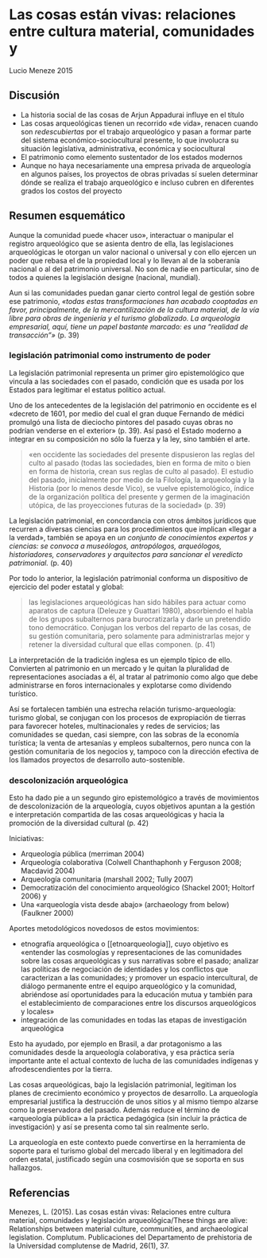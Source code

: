 # Las cosas están vivas: relaciones entre cultura material, comunidades y
Lucio Meneze 2015
 
## Discusión
- La historia social de las cosas de Arjun Appadurai influye en el título
- Las cosas arqueológicas tienen un recorrido «de vida», renacen cuando son *redescubiertas* por el trabajo arqueológico y pasan a formar parte del sistema económico-sociocultural presente, lo que involucra su situación legislativa, administrativa, económica y sociocultural
- El patrimonio como elemento sustentador de los estados modernos
- Aunque no haya necesariamente una empresa privada de arqueología en algunos países, los proyectos de obras privadas sí suelen determinar dónde se realiza el trabajo arqueológico e incluso cubren en diferentes grados los costos del proyecto

## Resumen esquemático
Aunque la comunidad puede «hacer uso», interactuar o manipular el registro arqueológico que se asienta dentro de ella, las legislaciones arqueológicas le otorgan un valor nacional o universal y con ello ejercen un poder que rebasa el de la propiedad local y lo llevan al de la soberanía nacional o al del patrimonio universal. No son de nadie en particular, sino de todos a quienes la legislación designe (nacional, mundial).

Aun si las comunidades puedan ganar cierto control legal de gestión sobre ese patrimonio, *«todas estas transformaciones han acabado cooptadas en favor, principalmente, de la mercantilización de la cultura material, de la vía libre para obras de ingeniería y el turismo globalizado. La arqueología empresarial, aquí, tiene un papel bastante marcado: es una “realidad de transacción”»* (p. 39)

### legislación patrimonial como instrumento de poder
La legislación patrimonial representa un primer giro epistemológico que vincula a las sociedades con el pasado, condición que es usada por los Estados para legitimar el estatus político actual.

Uno de los antecedentes de la legislación del patrimonio en occidente es el «decreto de 1601, por medio del cual el gran duque Fernando de médici promulgó una lista de dieciocho pintores del pasado cuyas obras no podrían venderse en el exterior» (p. 39). Así pasó el Estado moderno a integrar en su composición no sólo la fuerza y la ley, sino también el arte.

>«en occidente las sociedades del presente dispusieron las reglas del culto al pasado (todas las sociedades, bien en forma de mito o bien en forma de historia, crean sus reglas de culto al pasado). El estudio del pasado, inicialmente por medio de la Filología, la arqueología y la Historia (por lo menos desde Vico), se vuelve epistemológico, índice de la organización política del presente y germen de la imaginación utópica, de las proyecciones futuras de la sociedad» (p. 39)

La legislación patrimonial, en concordancia con otros ámbitos jurídicos que recurren a diversas ciencias para los procedimientos que implican «llegar a la verdad», también se apoya en *un conjunto de conocimientos expertos y ciencias: se convoca a museólogos, antropólogos, arqueólogos, historiadores, conservadores y arquitectos para sancionar el veredicto patrimonial.* (p. 40)

Por todo lo anterior, la legislación patrimonial conforma un dispositivo de ejercicio del poder estatal y global:

>las legislaciones arqueológicas han sido hábiles para actuar como aparatos de captura (Deleuze  y Guattari 1980), absorbiendo el habla de los grupos subalternos para burocratizarla y darle un pretendido tono democrático. Conjugan los verbos del reparto de las cosas, de su gestión comunitaria, pero solamente para administrarlas mejor y retener la diversidad cultural que ellas componen. (p. 41)

La interpretación de la tradición inglesa es un ejemplo típico de ello. Convierten al patrimonio en un mercado y le quitan la pluralidad de representaciones asociadas a él, al tratar al patrimonio como algo que debe administrarse en foros internacionales y explotarse como dividendo turístico.

Así se fortalecen también una estrecha relación turismo-arqueología: turismo global, se conjugan con los procesos de expropiación de tierras para favorecer hoteles, multinacionales y redes de servicios; las comunidades se quedan, casi siempre, con las sobras de la economía turística; la venta de artesanías y empleos subalternos, pero nunca con la gestión comunitaria de los negocios y, tampoco con la dirección efectiva de los llamados proyectos de desarrollo auto-sostenible.

### descolonización arqueológica
Esto ha dado pie a un segundo giro epistemológico a través de movimientos de descolonización de la arqueología, cuyos objetivos apuntan a la gestión e interpretación compartida de las cosas arqueológicas y hacia la promoción de la diversidad cultural (p. 42)

Iniciativas:

- Arqueología pública (merriman 2004)
- Arqueología colaborativa (Colwell Chanthaphonh y Ferguson 2008; Macdavid 2004)
- Arqueología comunitaria (marshall 2002; Tully 2007)
- Democratización del conocimiento arqueológico (Shackel 2001; Holtorf 2006) y 
- Una «arqueología vista desde abajo» (archaeology from below) (Faulkner 2000)

Aportes metodológicos novedosos de estos movimientos:

- etnografía arqueológica o [[etnoarqueologia]], cuyo objetivo es «entender las cosmologías y representaciones de las comunidades sobre las cosas arqueológicas y sus narrativas sobre el pasado; analizar las políticas de negociación de identidades y los conflictos que caracterizan a las comunidades; y promover un espacio intercultural, de diálogo permanente entre el equipo arqueológico y la comunidad, abriéndose así oportunidades para la educación mutua y también para el establecimiento de comparaciones entre los discursos arqueológicos y locales»
- integración de las comunidades en todas las etapas de investigación arqueológica

Esto ha ayudado, por ejemplo en Brasil, a dar protagonismo a las comunidades desde la arqueología colaborativa, y esa práctica sería importante ante el actual contexto de lucha de las comunidades indígenas y afrodescendientes por la tierra.

Las cosas arqueológicas, bajo la legislación patrimonial, legitiman los planes de crecimiento económico y proyectos de desarrollo. La arqueología empresarial justifica la destrucción de unos sitios y al mismo tiempo alzarse como la preservadora del pasado. Además reduce el término de «arqueología pública» a la práctica pedagógica (sin incluir la práctica de investigación) y así se presenta como tal sin realmente serlo.

La arqueología en este contexto puede convertirse en la herramienta de soporte para el turismo global del mercado liberal y en legitimadora del orden estatal, justificado según una cosmovisión que se soporta en sus hallazgos.

## Referencias

Menezes, L. (2015). Las cosas están vivas: Relaciones entre cultura material, comunidades y legislación arqueológica/These things are alive: Relationships between material culture, communities, and archaeological legislation. Complutum. Publicaciones del Departamento de prehistoria de la Universidad complutense de Madrid, 26(1), 37.
